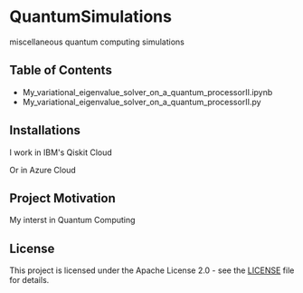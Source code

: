 # QuantumSimulations
miscellaneous quantum computing simulations

## Table of Contents

- My_variational_eigenvalue_solver_on_a_quantum_processorII.ipynb
- My_variational_eigenvalue_solver_on_a_quantum_processorII.py


## Installations

I work in IBM's Qiskit Cloud

Or in Azure Cloud

## Project Motivation

My interst in Quantum Computing

## License

This project is licensed under the Apache License 2.0 - see the [LICENSE](LICENSE) file for details.

